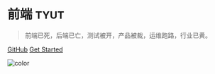 # 前端 <small>TYUT</small>

>前端已死，后端已亡，测试被开，产品被裁，运维跑路，行业已黄。



[GitHub](https://github.com/pigpighityou)
[Get Started](/index)

<!-- 插入背景图片 -->


<!-- 背景色 -->

![color](#bfc)
